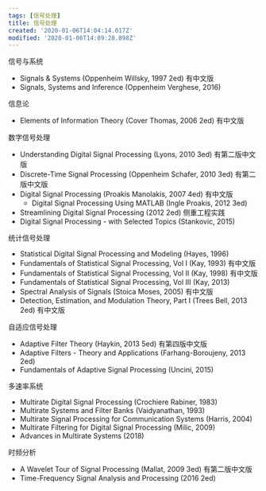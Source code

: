```yaml
---
tags: [信号处理]
title: 信号处理
created: '2020-01-06T14:04:14.017Z'
modified: '2020-01-06T14:09:28.898Z'
---
```


信号与系统

* Signals & Systems (Oppenheim Willsky, 1997 2ed) 有中文版
* Signals, Systems and Inference (Oppenheim Verghese, 2016)


信息论

* Elements of Information Theory (Cover Thomas, 2006 2ed) 有中文版

数字信号处理

* Understanding Digital Signal Processing (Lyons, 2010 3ed) 有第二版中文版
* Discrete-Time Signal Processing (Oppenheim Schafer, 2010 3ed) 有第二版中文版
* Digital Signal Processing (Proakis Manolakis, 2007 4ed) 有中文版
  * Digital Signal Processing Using MATLAB (Ingle Proakis, 2012 3ed)
* Streamlining Digital Signal Processing (2012 2ed) 侧重工程实践
* Digital Signal Processing - with Selected Topics (Stankovic, 2015)

统计信号处理

* Statistical Digital Signal Processing and Modeling (Hayes, 1996)
* Fundamentals of Statistical Signal Processing, Vol I (Kay, 1993) 有中文版
* Fundamentals of Statistical Signal Processing, Vol II (Kay, 1998) 有中文版
* Fundamentals of Statistical Signal Processing, Vol III (Kay, 2013)
* Spectral Analysis of Signals (Stoica Moses, 2005) 有中文版
* Detection, Estimation, and Modulation Theory, Part I (Trees Bell, 2013 2ed) 有中文版

自适应信号处理

* Adaptive Filter Theory (Haykin, 2013 5ed) 有第四版中文版
* Adaptive Filters - Theory and Applications (Farhang-Boroujeny, 2013 2ed)
* Fundamentals of Adaptive Signal Processing (Uncini, 2015)

多速率系统

* Multirate Digital Signal Processing (Crochiere Rabiner, 1983)
* Multirate Systems and Filter Banks (Vaidyanathan, 1993)
* Multirate Signal Processing for Communication Systems (Harris, 2004)
* Multirate Filtering for Digital Signal Processing (Milic, 2009)
* Advances in Multirate Systems (2018)

时频分析

* A Wavelet Tour of Signal Processing (Mallat, 2009 3ed) 有第二版中文版
* Time-Frequency Signal Analysis and Processing (2016 2ed)
